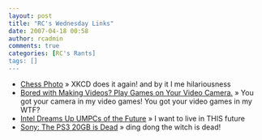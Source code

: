 ```yaml
---
layout: post
title: "RC's Wednesday Links"
date: 2007-04-18 00:58
author: rcadmin
comments: true
categories: [RC's Rants]
tags: []
---
```

<ul>
<li><a href="http://xkcd.com/c249.html" title="Chess Photo">Chess Photo</a> &raquo; XKCD does it again! and by it I me hilariousness</li>
<li><a href="http://www.gizmodo.com/gadgets/digital-cameras/bored-with-making-videos-play-games-on-your-video-camera-252628.php" title="Bored with Making Videos? Play Games on Your Video Camera.">Bored with Making Videos? Play Games on Your Video Camera.</a> &raquo; You got your camera in my video games! You got your video games in my WTF?</li>
<li><a href="http://www.gizmodo.com/gadgets/gadgets/intel-dreams-up-umpcs-of-the-future-252044.php" title="Intel Dreams Up UMPCs of the Future">Intel Dreams Up UMPCs of the Future</a> &raquo; I want to live in THIS future</li>
<li><a href="http://www.kotaku.com/gaming/top/sony-the-ps3-20gb-is-dead-251567.php" title="Sony: The PS3 20GB is Dead">Sony: The PS3 20GB is Dead</a> &raquo; ding dong the witch is dead!</li>
</ul>

